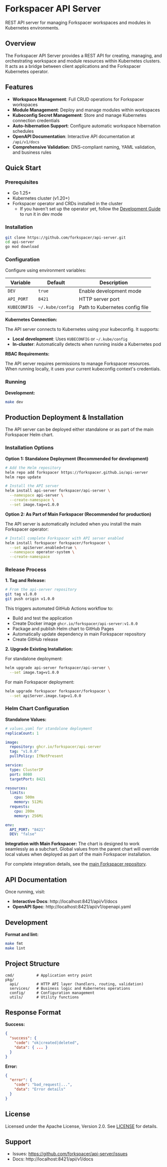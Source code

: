 # Forkspacer API Server

REST API server for managing Forkspacer workspaces and modules in Kubernetes environments.

## Overview

The Forkspacer API Server provides a REST API for creating, managing, and orchestrating workspace and module resources within Kubernetes clusters. It acts as a bridge between client applications and the Forkspacer Kubernetes operator.

## Features

- **Workspace Management**: Full CRUD operations for Forkspacer workspaces
- **Module Management**: Deploy and manage modules within workspaces
- **Kubeconfig Secret Management**: Store and manage Kubernetes connection credentials
- **Auto-hibernation Support**: Configure automatic workspace hibernation schedules
- **OpenAPI Documentation**: Interactive API documentation at `/api/v1/docs`
- **Comprehensive Validation**: DNS-compliant naming, YAML validation, and business rules

## Quick Start

### Prerequisites

- Go 1.25+
- Kubernetes cluster (v1.20+)
- Forkspacer operator and CRDs installed in the cluster
  - If you haven't set up the operator yet, follow the [Development Guide](https://forkspacer.com/development/overview) to run it in dev mode

### Installation

```bash
git clone https://github.com/forkspacer/api-server.git
cd api-server
go mod download
```

### Configuration

Configure using environment variables:

| Variable | Default | Description |
|----------|---------|-------------|
| `DEV` | `true` | Enable development mode |
| `API_PORT` | `8421` | HTTP server port |
| `KUBECONFIG` | `~/.kube/config` | Path to Kubernetes config file |

**Kubernetes Connection:**

The API server connects to Kubernetes using your kubeconfig. It supports:
- **Local development**: Uses `KUBECONFIG` or `~/.kube/config`
- **In-cluster**: Automatically detects when running inside a Kubernetes pod

**RBAC Requirements:**

The API server requires permissions to manage Forkspacer resources. When running locally, it uses your current kubeconfig context's credentials.

### Running

**Development:**
```bash
make dev
```

## Production Deployment & Installation

The API server can be deployed either standalone or as part of the main Forkspacer Helm chart.

### Installation Options

**Option 1: Standalone Deployment (Recommended for development)**

```bash
# Add the Helm repository
helm repo add forkspacer https://forkspacer.github.io/api-server
helm repo update

# Install the API server
helm install api-server forkspacer/api-server \
  --namespace api-server \
  --create-namespace \
  --set image.tag=v1.0.0
```

**Option 2: As Part of Main Forkspacer (Recommended for production)**

The API server is automatically included when you install the main Forkspacer operator:

```bash
# Install complete Forkspacer with API server enabled
helm install forkspacer forkspacer/forkspacer \
  --set apiServer.enabled=true \
  --namespace operator-system \
  --create-namespace
```

### Release Process

**1. Tag and Release:**
```bash
# From the api-server repository
git tag v1.0.0
git push origin v1.0.0
```

This triggers automated GitHub Actions workflow to:
- Build and test the application
- Create Docker image `ghcr.io/forkspacer/api-server:v1.0.0`
- Package and publish Helm chart to GitHub Pages
- Automatically update dependency in main Forkspacer repository
- Create GitHub release

**2. Upgrade Existing Installation:**

For standalone deployment:
```bash
helm upgrade api-server forkspacer/api-server \
  --set image.tag=v1.0.0
```

For main Forkspacer deployment:
```bash
helm upgrade forkspacer forkspacer/forkspacer \
  --set apiServer.image.tag=v1.0.0
```

### Helm Chart Configuration

**Standalone Values:**
```yaml
# values.yaml for standalone deployment
replicaCount: 1

image:
  repository: ghcr.io/forkspacer/api-server
  tag: "v1.0.0"
  pullPolicy: IfNotPresent

service:
  type: ClusterIP
  port: 8080
  targetPort: 8421

resources:
  limits:
    cpu: 500m
    memory: 512Mi
  requests:
    cpu: 200m
    memory: 256Mi

env:
  API_PORT: "8421"
  DEV: "false"
```

**Integration with Main Forkspacer:**
The chart is designed to work seamlessly as a subchart. Global values from the parent chart will override local values when deployed as part of the main Forkspacer installation.

For complete integration details, see the [main Forkspacer repository](https://github.com/forkspacer/forkspacer).

## API Documentation

Once running, visit:
- **Interactive Docs**: http://localhost:8421/api/v1/docs
- **OpenAPI Spec**: http://localhost:8421/api/v1/openapi.yaml

## Development

**Format and lint:**
```bash
make fmt
make lint
```

## Project Structure

```
cmd/          # Application entry point
pkg/
  api/        # HTTP API layer (handlers, routing, validation)
  services/   # Business logic and Kubernetes operations
  config/     # Configuration management
  utils/      # Utility functions
```

## Response Format

**Success:**
```json
{
  "success": {
    "code": "ok|created|deleted",
    "data": { ... }
  }
}
```

**Error:**
```json
{
  "error": {
    "code": "bad_request|...",
    "data": "Error details"
  }
}
```

## License

Licensed under the Apache License, Version 2.0. See [LICENSE](LICENSE) for details.

## Support

- Issues: https://github.com/forkspacer/api-server/issues
- Docs: http://localhost:8421/api/v1/docs